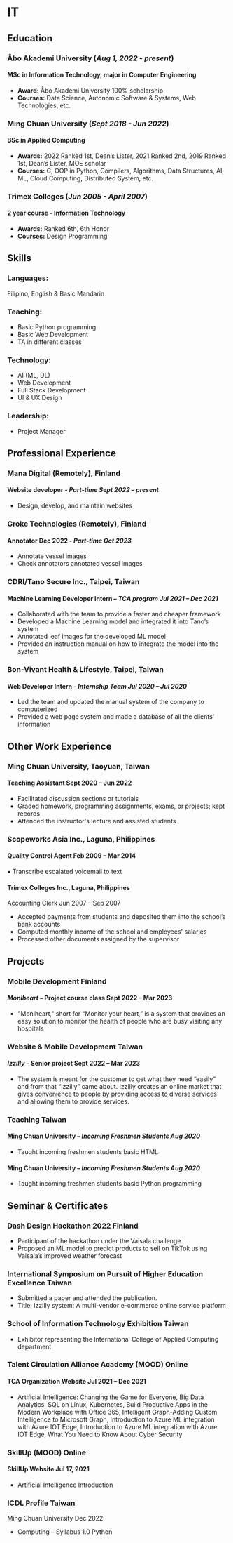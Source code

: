 # IT 

## Education

### Åbo Akademi University (_Aug 1, 2022 - present_)
#### MSc in Information Technology, major in Computer Engineering
  - **Award:** Åbo Akademi University 100% scholarship
  - **Courses:** Data Science, Autonomic Software & Systems, Web Technologies, etc.

### Ming Chuan University (_Sept 2018 - Jun 2022_)
#### BSc in Applied Computing
  - **Awards:** 2022 Ranked 1st, Dean’s Lister, 2021 Ranked 2nd, 2019 Ranked 1st, Dean’s Lister, MOE scholar
  - **Courses:** C, OOP in Python, Compilers, Algorithms, Data Structures, AI, ML, Cloud Computing, Distributed System, etc.

### Trimex Colleges (_Jun 2005 - April 2007_)
#### 2 year course - Information Technology 
  - **Awards:** Ranked 6th, 6th Honor
  - **Courses:** Design Programming

## Skills

### Languages:
Filipino, English & Basic Mandarin

### Teaching:
- Basic Python programming
- Basic Web Development
- TA in different classes

### Technology:
- AI (ML, DL)
- Web Development
- Full Stack Development
- UI & UX Design

### Leadership:
- Project Manager

## Professional Experience

### Mana Digital (Remotely), Finland
#### Website developer - _Part-time Sept 2022 – present_
  - Design, develop, and maintain websites

### Groke Technologies (Remotely), Finland
#### Annotator Dec 2022 - _Part-time Oct 2023_
  - Annotate vessel images
  - Check annotators annotated vessel images

### CDRI/Tano Secure Inc., Taipei, Taiwan
#### Machine Learning Developer Intern – _TCA program Jul 2021 – Dec 2021_
- Collaborated with the team to provide a faster and cheaper framework
- Developed a Machine Learning model and integrated it into Tano’s system
- Annotated leaf images for the developed ML model
- Provided an instruction manual on how to integrate the model into the system

### Bon-Vivant Health & Lifestyle, Taipei, Taiwan
#### Web Developer Intern - _Internship Team Jul 2020 – Jul 2020_
- Led the team and updated the manual system of the company to computerized
- Provided a web page system and made a database of all the clients' information

## Other Work Experience

### Ming Chuan University, Taoyuan, Taiwan
#### Teaching Assistant Sept 2020 – Jun 2022
- Facilitated discussion sections or tutorials
- Graded homework, programming assignments, exams, or projects; kept records
- Attended the instructor's lecture and assisted students

### Scopeworks Asia Inc., Laguna, Philippines
#### Quality Control Agent Feb 2009 – Mar 2014
• Transcribe escalated voicemail to text

#### Trimex Colleges Inc., Laguna, Philippines
Accounting Clerk Jun 2007 – Sep 2007
- Accepted payments from students and deposited them into the school’s bank accounts
- Computed monthly income of the school and employees' salaries
- Processed other documents assigned by the supervisor

## Projects

### Mobile Development Finland
#### _Moniheart_ – Project course class Sept 2022 – Mar 2023
- "Moniheart," short for “Monitor your heart,” is a system that provides an easy solution to monitor the health of people who are busy visiting any hospitals

### Website & Mobile Development Taiwan
#### _Izzilly_ – Senior project Sept 2022 – Mar 2023
- The system is meant for the customer to get what they need “easily” and from that “Izzilly” came about. Izzilly creates an online market that gives convenience to people by providing access to diverse services and allowing them to provide services.

### Teaching Taiwan

#### Ming Chuan University – _Incoming Freshmen Students Aug 2020_
- Taught incoming freshmen students basic HTML

#### Ming Chuan University – _Incoming Freshmen Students Aug 2020_
- Taught incoming freshmen students basic Python programming

## Seminar & Certificates

### Dash Design Hackathon 2022 Finland
- Participant of the hackathon under the Vaisala challenge
- Proposed an ML model to predict products to sell on TikTok using Vaisala’s improved weather forecast

### International Symposium on Pursuit of Higher Education Excellence Taiwan
- Submitted a paper and attended the publication.
- Title: Izzilly system: A multi-vendor e-commerce online service platform

### School of Information Technology Exhibition Taiwan
- Exhibitor representing the International College of Applied Computing department

### Talent Circulation Alliance Academy (MOOD) Online
#### TCA Organization Website Jul 2021 – Dec 2021
- Artificial Intelligence: Changing the Game for Everyone, Big Data Analytics, SQL on Linux, Kubernetes, Build Productive Apps in the Modern Workplace with Office 365, Intelligent Graph-Adding Custom Intelligence to Microsoft Graph, Introduction to Azure ML integration with Azure IOT Edge, Introduction to Azure ML integration with Azure IOT Edge, What You Need to Know About Cyber Security

### SkillUp (MOOD) Online
#### SkillUp Website Jul 17, 2021
- Artificial Intelligence Introduction

### ICDL Profile Taiwan
Ming Chuan University Dec 2022
- Computing – Syllabus 1.0 Python

